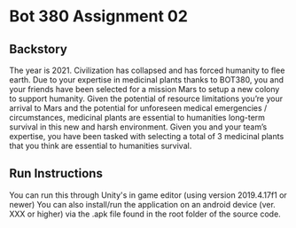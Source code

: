 # Bot 380 Assignment 02

## Backstory
The year is 2021. Civilization has collapsed and has forced humanity to flee earth. Due to your
expertise in medicinal plants thanks to BOT380, you and your friends have been selected for a mission
Mars to setup a new colony to support humanity. Given the potential of resource limitations you’re your
arrival to Mars and the potential for unforeseen medical emergencies / circumstances, medicinal plants
are essential to humanities long-term survival in this new and harsh environment. Given you and your
team’s expertise, you have been tasked with selecting a total of 3 medicinal plants that you think are
essential to humanities survival.

## Run Instructions
You can run this through Unity's in game editor (using version 2019.4.17f1 or newer)
You can also install/run the application on an android device (ver. XXX or higher) via the .apk file found in the root folder of the source code.
